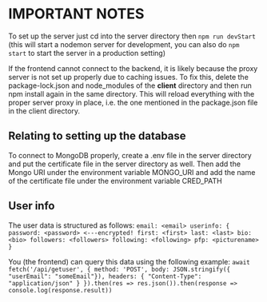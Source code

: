 # IMPORTANT NOTES

To set up the server just cd into the server directory then `npm run devStart` (this will start a nodemon server for development, you can also do `npm start` to start the server in a production setting)

If the frontend cannot connect to the backend, it is likely because the proxy server is not set up properly due to caching issues. To fix this, delete the package-lock.json and node_modules of the **client** directory and then run npm install again in the same directory. This will reload everything with the proper server proxy in place, i.e. the one mentioned in the package.json file in the client directory.

## Relating to setting up the database

To connect to MongoDB properly, create a .env file in the server directory and put the certificate file in the server directory as well. Then add the Mongo URI under the environment variable MONGO_URI and add the name of the certificate file under the environment variable CRED_PATH

## User info

The user data is structured as follows:
`email: <email>
userinfo: {
    password: <password> <---encrypted!
    first: <first>
    last: <last>
    bio: <bio>
    followers: <followers>
    following: <following>
    pfp: <picturename>
}`
  
You (the frontend) can query this data using the following example:
  `await fetch('/api/getuser', {
            method: 'POST',
            body: JSON.stringify({ "userEmail": "someEmail"}),
            headers: {
                "Content-Type": "application/json"
            }
        }).then(res => res.json()).then(response => console.log(response.result))`
